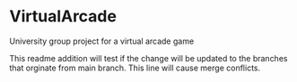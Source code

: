 # VirtualArcade
 University group project for a virtual arcade game

 This readme addition will test if the change will be updated to the branches that orginate from main branch.
 This line will cause merge conflicts.
